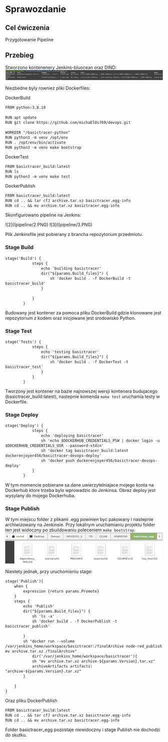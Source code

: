 # Sprawozdanie 


## Cel ćwiczenia
Przygotowanie Pipeline

## Przebieg
Stworzono kontenenery Jenkins-bluocean oraz DIND:
![1](pipeline/1.PNG)

Niezbedne byly rowniez pliki Dockerfiles:

DockerBuild
```
FROM python:3.8.10

RUN apt update
RUN git clone https://github.com/michaElOs769/devops.git

WORKDIR "/basictracer-python"
RUN python3 -m venv /opt/env
RUN . /opt/env/bin/activate
RUN python3 -m venv make bootstrap
```

DockerTest
```
FROM basictracer_build:latest
RUN ls
RUN python3 -m venv make test
```

DockerPublish
```
FROM basictracer_build:latest
RUN cd .. && tar cfJ archive.tar.xz basictracer.egg-info
RUN cd .. && mv archive.tar.xz basictracer.egg-info
```

Skonfigurowano pipeline na Jenkins:

![2]((pipeline/2.PNG)
![3]((pipeline/3.PNG)

Plik Jenkinsfile jest pobierany z brancha repozytorium przedmiotu.


### Stage Build
```
stage('Build') {
            steps {
                echo 'building basictracer'
				dir("${params.Build_files}") {
                    sh 'docker build . -f DockerBuild -t basictracer_build'
				}
                
            }
        }
```
Budowany jest kontener za pomoca pliku DockerBuild gdzie klonowane jest repozytorium z kodem oraz inicjowane jest srodowisko Python.

### Stage Test
```
stage('Tests') {
            steps {
                echo 'testing basictracer'
				dir("${params.Build_files}") {
                    sh 'docker build . -f DockerTest -t basictracer_test'
				}
            }
        }
```
Tworzony jest kontener na bazie najnowszej wersji kontenera budujacego (basictracer_build:latest), nastepnie komenda ```make test``` uruchamia testy w Dockerfile.

### Stage Deploy
```
stage('Deploy') {
            steps {
                echo 'deploying basictracer'
                sh 'echo $DOCKERHUB_CREDENTIALS_PSW | docker login -u $DOCKERHUB_CREDENTIALS_USR --password-stdin'
                sh 'docker tag basictracer_build:latest dockerenjoyer456/basictracer-devops-deploy'
                sh 'docker push dockerenjoyer456/basictracer-devops-deploy'
            }
        }
```
W tym momencie pobierane sa dane uwierzytelniajace mojego konta na Dockerhub ktore trzeba bylo wprowadzic do Jenkinsa. Obraz deploy jest wysylany do mojego Dockerhuba.

### Stage Publish
W tym miejscu folder z plikami .egg powinien byc pakowany i nastepnie archiwizowany na Jenkinsie. Przy lokalnym uruchamianiu projektu folder ten jest widoczny po zbuildowaniu poleceniem ```make bootstrap```.
![4](pipeline/4.PNG)

Niestety jednak, przy uruchomieniu stage:
```
stage('Publish'){
    when {
        expression {return params.Promote}
    }
    steps {
        echo 'Publish'
        dir("${params.Build_files}") {
            sh 'ls -a'
            sh 'docker build . -f DockerPublish -t basictracer_publish'
            
        }
        sh "docker run --volume /var/jenkins_home/workspace/basictracer:/finalArchive node-red_publish mv archive.tar.xz /finalArchive"
            dir('/var/jenkins_home/workspace/basictracer'){
            sh "mv archive.tar.xz archive-${params.Version}.tar.xz"
            archiveArtifacts artifacts: "archive-${params.Version}.tar.xz"
        }
        
    }
}
```

Oraz pliku DockerPublish
```
FROM basictracer_build:latest
RUN cd .. && tar cfJ archive.tar.xz basictracer.egg-info
RUN cd .. && mv archive.tar.xz basictracer.egg-info
```

Folder basictracer_egg pozostaje niewidoczny i stage Publish nie dochodzi do skutku.


